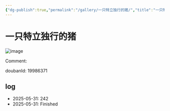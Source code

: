 ```yaml
---
{"dg-publish":true,"permalink":"/gallery/一只特立独行的猪/","title":"一只特立独行的猪","created":"2025-06-25T14:18:44.755+08:00"}
---
```



# 一只特立独行的猪

![image](https://hiraeth-picbed.oss-cn-beijing.aliyuncs.com/20250531154851.webp)

Comment: 



doubanId: 19986371

## log

- 2025-05-31: 242
- 2025-05-31: Finished

